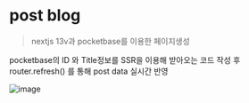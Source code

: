 # post blog 
> nextjs 13v과 pocketbase를 이용한 페이지생성


pocketbase의 ID 와 Title정보를 SSR을 이용해 받아오는 코드 작성 후
router.refresh() 를 통해 post data 실시간 반영

![image](https://github.com/sbs1253/nextjs-app-13v/assets/70564622/25a10dd9-73f7-4aa0-bb27-d4cb46ffc8bf)

